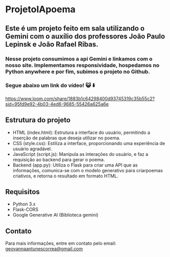 # ProjetoIApoema
## Este é um projeto feito em sala utilizando o Gemini com o auxílio dos professores João Paulo Lepinsk e João Rafael Ribas.
### Nesse projeto consumimos a api Gemini e linkamos com o nosso site. Implementamos responsividade, hospedamos no Python anywhere e por fim, subimos o projeto no Github.

### Segue abaixo um link do vídeo! 😺 ⬇️
https://www.loom.com/share/1883b1c64298400d93745319c35b55c2?sid=95fd9e92-4b03-4ed6-9685-55426a625a6e
<br>
## Estrutura do projeto
* HTML (index.html): Estrutura a interface do usuário, permitindo a inserção de palabras que deseja utilizar no poema.
* CSS (style.css): Estiliza a interface, proporcionando uma experiência de usuário agradável.
* JavaScript (script.js): Manipula as interações do usuário, e faz a requisição ao backend para gerar o poema.
* Backend (app.py): Utiliza o Flask para criar uma API que as informações, comunica-se com o modelo generativo para criarpoemas criativos, e retorna o resultado em formato HTML.

## Requisitos
* Python 3.x
* Flask-CORS
* Google Generative AI (Biblioteca gemini)

## Contato
Para mais informações, entre em contato pelo email: geovannaantunescorrea@gmail.com
